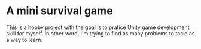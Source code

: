 # A mini survival game
This is a hobby project with the goal is to pratice Unity game development skill for myself. In other word, I'm trying to find as many problems to tacle as a way to learn.
